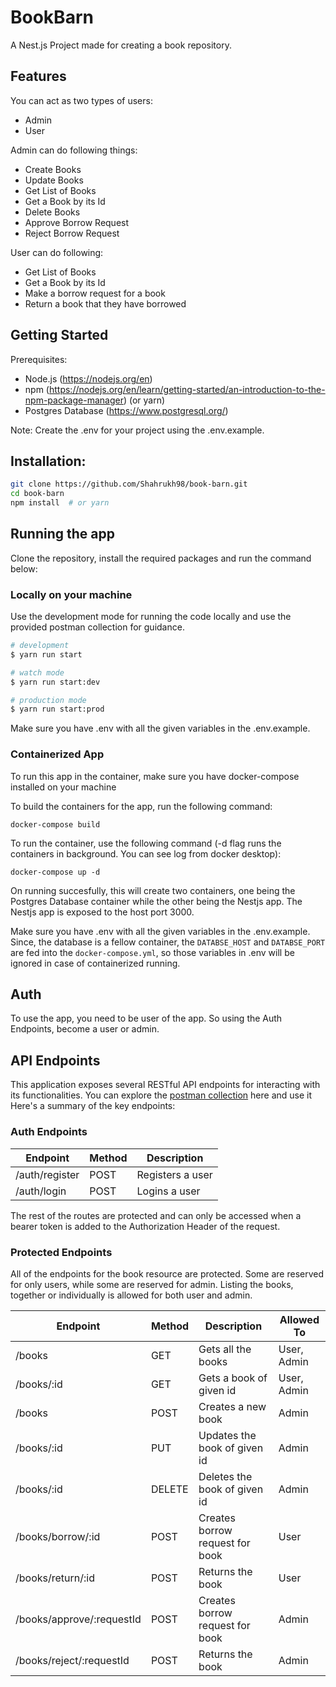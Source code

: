 # BookBarn

A Nest.js Project made for creating a book repository.

## Features
  You can act as two types of users:
  - Admin
  - User

  Admin can do following things:
  - Create Books
  - Update Books
  - Get List of Books
  - Get a Book by its Id
  - Delete Books
  - Approve Borrow Request
  - Reject Borrow Request

  User can do following:
  - Get List of Books
  - Get a Book by its Id
  - Make a borrow request for a book
  - Return a book that they have borrowed


## Getting Started
Prerequisites:

- Node.js (https://nodejs.org/en)
- npm (https://nodejs.org/en/learn/getting-started/an-introduction-to-the-npm-package-manager) (or yarn)
- Postgres Database (https://www.postgresql.org/)

Note: Create the .env for your project using the .env.example.

## Installation:

```bash
git clone https://github.com/Shahrukh98/book-barn.git
cd book-barn
npm install  # or yarn
```

## Running the app
Clone the repository, install the required packages and run the command below:

### Locally on your machine
Use the development mode for running the code locally and use the provided postman collection for guidance. 

```bash
# development
$ yarn run start

# watch mode
$ yarn run start:dev

# production mode
$ yarn run start:prod
```
Make sure you have .env with all the given variables in the .env.example.

### Containerized App
To run this app in the container, make sure you have docker-compose installed on your machine

To build the containers for the app, run the following command:

```
docker-compose build
```
To run the container, use the following command (-d flag runs the containers in background. You can see log from docker desktop):

```
docker-compose up -d
```

On running succesfully, this will create two containers, one being the Postgres Database container while the other being the Nestjs app. The Nestjs app is exposed to the host port 3000.

Make sure you have .env with all the given variables in the .env.example. Since, the database is a fellow container, the <code>DATABSE_HOST</code> and <code>DATABSE_PORT</code> are fed into the <code>docker-compose.yml</code>, so those variables in .env will be ignored in case of containerized running.

## Auth
To use the app, you need to be user of the app. So using the Auth Endpoints, become a user or admin.

## API Endpoints

This application exposes several RESTful API endpoints for interacting with its functionalities. You can explore the [postman collection](https://app.getpostman.com/join-team?invite_code=70a520ffa4092476a5d5dbb0481e5882&target_code=9a0a9293a7bfd95e9babd577f2afc9da) here and use it 
Here's a summary of the key endpoints:

### Auth Endpoints

| Endpoint        | Method | Description      |
| --------------- | ------ | ---------------- |
| /auth/register  |  POST  | Registers a user |
| /auth/login     |  POST  | Logins a user    |

The rest of the routes are protected and can only be accessed when a bearer token is added to the Authorization Header of the request.

### Protected Endpoints

All of the endpoints for the book resource are protected. Some are reserved for only users, while some are reserved for admin. Listing the books, together or individually is allowed for both user and admin.

| Endpoint                   | Method | Description                     | Allowed To  |
| -------------------------- | ------ | ------------------------------- | ----------- |
| /books                     |  GET   | Gets all the books              | User, Admin |
| /books/:id                 |  GET   | Gets a book of given id         | User, Admin |
| /books                     |  POST  | Creates a new book              | Admin       |
| /books/:id                 |  PUT   | Updates the book of given id    | Admin       |
| /books/:id                 | DELETE | Deletes the book of given id    | Admin       |
| /books/borrow/:id          |  POST  | Creates borrow request for book | User        |
| /books/return/:id          |  POST  | Returns the book                | User        |
| /books/approve/:requestId  |  POST  | Creates borrow request for book | Admin       |
| /books/reject/:requestId   |  POST  | Returns the book                | Admin       |


